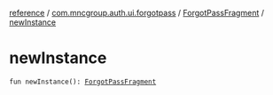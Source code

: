 [reference](../../index.md) / [com.mncgroup.auth.ui.forgotpass](../index.md) / [ForgotPassFragment](index.md) / [newInstance](./new-instance.md)

# newInstance

`fun newInstance(): `[`ForgotPassFragment`](index.md)